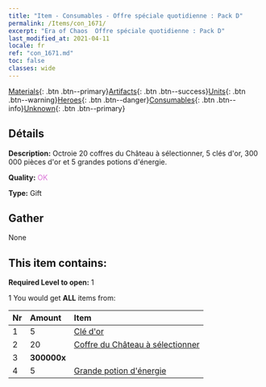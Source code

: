 ```yaml
---
title: "Item - Consumables - Offre spéciale quotidienne : Pack D"
permalink: /Items/con_1671/
excerpt: "Era of Chaos  Offre spéciale quotidienne : Pack D"
last_modified_at: 2021-04-11
locale: fr
ref: "con_1671.md"
toc: false
classes: wide
---
```

 [Materials](/fr/Items/){: .btn .btn--primary}[Artifacts](/fr/Items/Artifacts/){: .btn .btn--success}[Units](/fr/Items/Units/){: .btn .btn--warning}[Heroes](/fr/Items/Heroes/){: .btn .btn--danger}[Consumables](/fr/Items/Consumables/){: .btn .btn--info}[Unknown](/fr/Items/Unknown/){: .btn .btn--primary}

## Détails
 **Description:** Octroie 20 coffres du Château à sélectionner, 5 clés d'or, 300 000 pièces d'or et 5 grandes potions d'énergie.

 **Quality:** <span style="color: #DA70D6">OK</span>

 **Type:** Gift

## Gather

  None

## This item contains:

 **Required Level to open:** 1

 1 You would get **ALL** items  from:

  | Nr | Amount |     Item    |
  |:---|:-------|:------------|
  | 1 | 5 | [Clé d'or](/fr/Items/con_783/) | 
  | 2 | 20 | [Coffre du Château à sélectionner](/fr/Items/con_1667/) | 
  | 3 |  **300000x** | <i class="fas fa-coins"/> |  | 
  | 4 | 5 | [Grande potion d'énergie](/fr/Items/con_706/) | 
